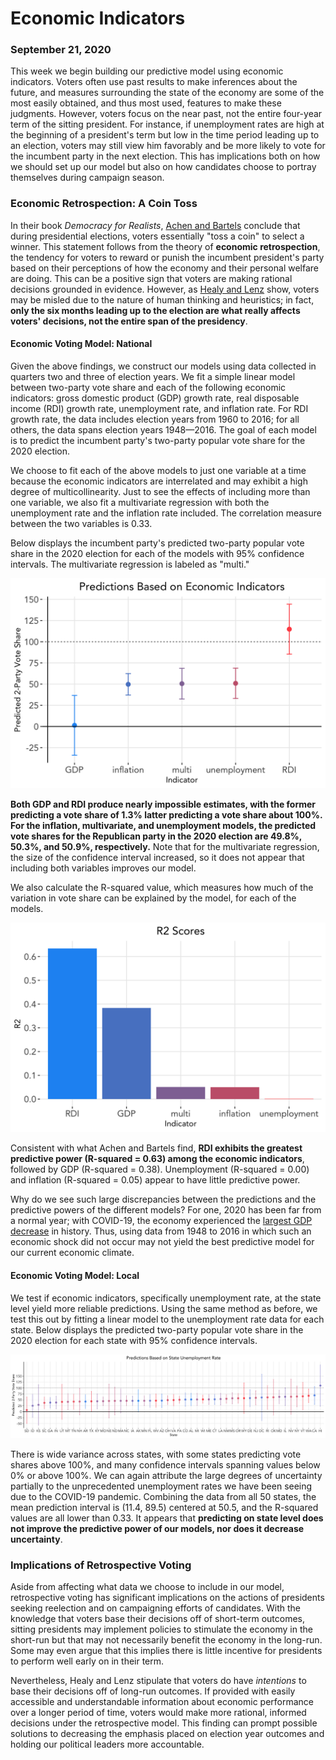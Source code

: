 # Economic Indicators
### September 21, 2020

This week we begin building our predictive model using economic indicators. Voters often use past results to make inferences about the future, and measures surrounding the state of the economy are some of the most easily obtained, and thus most used, features to make these judgments. However, voters focus on the near past, not the entire four-year term of the sitting president. For instance, if unemployment rates are high at the beginning of a president's term but low in the time period leading up to an election, voters may still view him favorably and be more likely to vote for the incumbent party in the next election. This has implications both on how we should set up our model but also on how candidates choose to portray themselves during campaign season.

### Economic Retrospection: A Coin Toss

In their book _Democracy for Realists_, [Achen and Bartels](https://www.jstor.org/stable/j.ctvc7770q) conclude that during presidential elections, voters essentially "toss a coin" to select a winner. This statement follows from the theory of **economic retrospection**, the tendency for voters to reward or punish the incumbent president's party based on their perceptions of how the economy and their personal welfare are doing. This can be a positive sign that voters are making rational decisions grounded in evidence. However, as [Healy and Lenz](https://www.jstor.org/stable/24363467) show, voters may be misled due to the nature of human thinking and heuristics; in fact, **only the six months leading up to the election are what really affects voters' decisions, not the entire span of the presidency**.

#### Economic Voting Model: National

Given the above findings, we construct our models using data collected in quarters two and three of election years. We fit a simple linear model between two-party vote share and each of the following economic indicators: gross domestic product (GDP) growth rate, real disposable income (RDI) growth rate, unemployment rate, and inflation rate. For RDI growth rate, the data includes election years from 1960 to 2016; for all others, the data spans election years 1948—2016. The goal of each model is to predict the incumbent party's two-party popular vote share for the 2020 election.

We choose to fit each of the above models to just one variable at a time because the economic indicators are interrelated and may exhibit a high degree of multicollinearity. Just to see the effects of including more than one variable, we also fit a multivariate regression with both the unemployment rate and the inflation rate included. The correlation measure between the two variables is 0.33.

Below displays the incumbent party's predicted two-party popular vote share in the 2020 election for each of the models with 95% confidence intervals. The multivariate regression is labeled as "multi."

![Predictions](../figures/predictions.png)

**Both GDP and RDI produce nearly impossible estimates, with the former predicting a vote share of 1.3% latter predicting a vote share about 100%. For the inflation, multivariate, and unemployment models, the predicted vote shares for the Republican party in the 2020 election are 49.8%, 50.3%, and 50.9%, respectively.** Note that for the multivariate regression, the size of the confidence interval increased, so it does not appear that including both variables improves our model.

We also calculate the R-squared value, which measures how much of the variation in vote share can be explained by the model, for each of the models.

![R2 Scores](../figures/r2.png)

Consistent with what Achen and Bartels find, **RDI exhibits the greatest predictive power (R-squared = 0.63) among the economic indicators**, followed by GDP (R-squared = 0.38). Unemployment (R-squared = 0.00) and inflation (R-squared = 0.05) appear to have little predictive power. 

Why do we see such large discrepancies between the predictions and the predictive powers of the different models? For one, 2020 has been far from a normal year; with COVID-19, the economy experienced the [largest GDP decrease](https://www.nytimes.com/2020/07/30/business/economy/q2-gdp-coronavirus-economy.html) in history. Thus, using data from 1948 to 2016 in which such an economic shock did not occur may not yield the best predictive model for our current economic climate.

#### Economic Voting Model: Local

We test if economic indicators, specifically unemployment rate, at the state level yield more reliable predictions. Using the same method as before, we test this out by fitting a linear model to the unemployment rate data for each state. Below displays the predicted two-party popular vote share in the 2020 election for each state with 95% confidence intervals.

![State Predictions](../figures/predictions_state.png)

There is wide variance across states, with some states predicting vote shares above 100%, and many confidence intervals spanning values below 0% or above 100%. We can again attribute the large degrees of uncertainty partially to the unprecedented unemployment rates we have been seeing due to the COVID-19 pandemic. Combining the data from all 50 states, the mean prediction interval is (11.4, 89.5) centered at 50.5, and the R-squared values are all lower than 0.33. It appears that **predicting on state level does not improve the predictive power of our models, nor does it decrease uncertainty**.

### Implications of Retrospective Voting

Aside from affecting what data we choose to include in our model, retrospective voting has significant implications on the actions of presidents seeking reelection and on campaigning efforts of candidates. With the knowledge that voters base their decisions off of short-term outcomes, sitting presidents may implement policies to stimulate the economy in the short-run but that may not necessarily benefit the economy in the long-run. Some may even argue that this implies there is little incentive for presidents to perform well early on in their term.

Nevertheless, Healy and Lenz stipulate that voters do have _intentions_ to base their decisions off of long-run outcomes. If provided with easily accessible and understandable information about economic performance over a longer period of time, voters would make more rational, informed decisions under the retrospective model. This finding can prompt possible solutions to decreasing the emphasis placed on election year outcomes and holding our political leaders more accountable.
